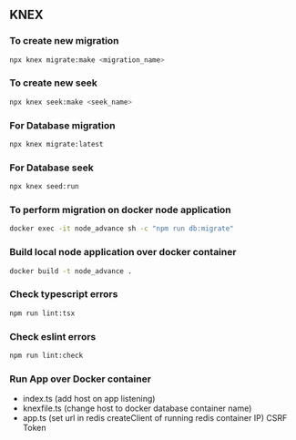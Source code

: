## KNEX

### To create new migration

```bash
npx knex migrate:make <migration_name>
```

### To create new seek

```bash
npx knex seek:make <seek_name>
```

### For Database migration

```bash
npx knex migrate:latest
```

### For Database seek

```bash
npx knex seed:run
```

### To perform migration on docker node application

```bash
docker exec -it node_advance sh -c "npm run db:migrate"
```

### Build local node application over docker container

```bash
docker build -t node_advance .
```

### Check typescript errors

```bash
npm run lint:tsx
```

### Check eslint errors

```bash
npm run lint:check
```

### Run App over Docker container

- index.ts (add host on app listening)
- knexfile.ts (change host to docker database container name)
- app.ts (set url in redis createClient of running redis container IP) CSRF Token
